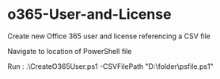 # o365-User-and-License

Create new Office 365 user and license referencing a CSV file

Navigate to location of PowerShell file

Run : .\CreateO365User.ps1 -CSVFilePath "D:\folder\psfile.ps1" 
